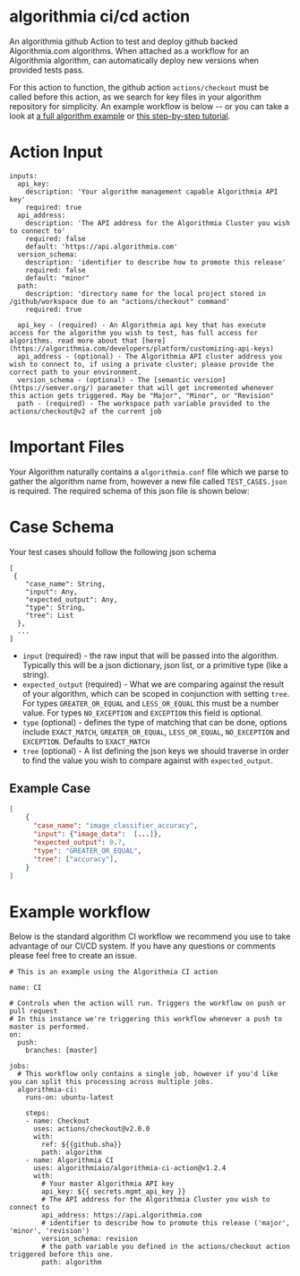 # algorithmia ci/cd action
An algorithmia github Action to test and deploy github backed Algorithmia.com algorithms. 
When attached as a workflow for an Algorithmia algorithm, can automatically deploy new versions when provided tests pass.

For this action to function, the github action `actions/checkout` must be called before this action, as we search for key files in your algorithm repository for simplicity.
An example workflow is below -- or you can take a look at [a full algorithm example](https://github.com/algorithmiaio/algorithmia_ci) or [this step-by-step tutorial](https://algorithmia.com/blog/github-actions-and-algorithmia-building-a-continuous-integration-pipeline).


# Action Input

```
inputs:
  api_key:
    description: 'Your algorithm management capable Algorithmia API key'
    required: true
  api_address:
    description: 'The API address for the Algorithmia Cluster you wish to connect to'
    required: false
    default: 'https://api.algorithmia.com'
  version_schema:
    description: 'identifier to describe how to promote this release'
    required: false
    default: "minor"
  path:
    description: 'directory name for the local project stored in /github/workspace due to an "actions/checkout" command'
    required: true
```

```
  api_key - (required) - An Algorithmia api key that has execute access for the algorithm you wish to test, has full access for algorithms. read more about that [here](https://algorithmia.com/developers/platform/customizing-api-keys)
  api_address - (optional) - The Algorithmia API cluster address you wish to connect to, if using a private cluster; please provide the correct path to your environment.
  version_schema - (optional) - The [semantic version](https://semver.org/) parameter that will get incremented whenever this action gets triggered. May be "Major", "Minor", or "Revision"
  path - (required) - The workspace path variable provided to the actions/checkout@v2 of the current job

```

# Important Files
Your Algorithm naturally contains a `algorithmia.conf` file which we parse to gather the algorithm name from, however a new file called `TEST_CASES.json` is required.
The required schema of this json file is shown below:

# Case Schema
Your test cases should follow the following json schema
```
[
 { 
    "case_name": String,
    "input": Any,
    "expected_output": Any,
    "type": String,
    "tree": List
  },
  ...
]
```

- `input` (required) - the raw input that will be passed into the algorithm. Typically this will be a json dictionary, json list, or a primitive type (like a string).
- `expected_output` (required) - What we are comparing against the result of your algorithm, which can be scoped in conjunction with setting `tree`. 
For types `GREATER_OR_EQUAL` and `LESS_OR_EQUAL` this must be a number value. For types `NO_EXCEPTION` and `EXCEPTION` this field is optional.
- `type` (optional) - defines the type of matching that can be done, options include `EXACT_MATCH`, `GREATER_OR_EQUAL`, `LESS_OR_EQUAL`, `NO_EXCEPTION` and `EXCEPTION`. Defaults to `EXACT_MATCH`
- `tree` (optional) - A list defining the json keys we should traverse in order to find the value you wish to compare against with `expected_output`.

## Example Case
```json
[
    {
      "case_name": "image_classifier_accuracy",
      "input": {"image_data":  [...]},
      "expected_output": 0.7,
      "type": "GREATER_OR_EQUAL",
      "tree": ["accuracy"],
    }
]
```



# Example workflow
Below is the standard algorithm CI workflow we recommend you use to take advantage of our CI/CD system.
If you have any questions or comments please feel free to create an issue.

```
# This is an example using the Algorithmia CI action

name: CI

# Controls when the action will run. Triggers the workflow on push or pull request
# In this instance we're triggering this workflow whenever a push to master is performed.
on:
  push:
    branches: [master]

jobs:
  # This workflow only contains a single job, however if you'd like you can split this processing across multiple jobs.
  algorithmia-ci:
    runs-on: ubuntu-latest

    steps:
    - name: Checkout
      uses: actions/checkout@v2.0.0
      with:
        ref: ${{github.sha}}
        path: algorithm
    - name: Algorithmia CI
      uses: algorithmiaio/algorithmia-ci-action@v1.2.4
      with:
        # Your master Algorithmia API key
        api_key: ${{ secrets.mgmt_api_key }}
        # The API address for the Algorithmia Cluster you wish to connect to
        api_address: https://api.algorithmia.com
        # identifier to describe how to promote this release ('major', 'minor', 'revision')
        version_schema: revision
        # the path variable you defined in the actions/checkout action triggered before this one.
        path: algorithm
```
